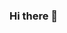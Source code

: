 ### Hi there 👋

<!--
**songheewon/songheewon** is a ✨ _special_ ✨ repository because its `README.md` (this file) appears on your GitHub profile.

Here are some ideas to get you started:
![songheewon's github stats](https://github-readme-stats.vercel.app/api?username=songheewon&show_icons=true)
- 🔭 I’m currently working on ...
- 🌱 I’m currently learning ...
- 👯 I’m looking to collaborate on ...
- 🤔 I’m looking for help with ...
- 💬 Ask me about ...
- 📫 How to reach me: ...
- 😄 Pronouns: ...
- ⚡ Fun fact: ...
-->
